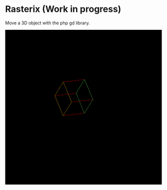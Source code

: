 # Rasterix (Work in progress)

Move a 3D object with the php gd library.

![screenshot of object](Screenshot.png)
